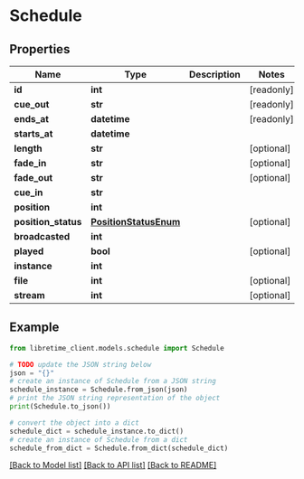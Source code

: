 # Schedule


## Properties

Name | Type | Description | Notes
------------ | ------------- | ------------- | -------------
**id** | **int** |  | [readonly] 
**cue_out** | **str** |  | [readonly] 
**ends_at** | **datetime** |  | [readonly] 
**starts_at** | **datetime** |  | 
**length** | **str** |  | [optional] 
**fade_in** | **str** |  | [optional] 
**fade_out** | **str** |  | [optional] 
**cue_in** | **str** |  | 
**position** | **int** |  | 
**position_status** | [**PositionStatusEnum**](PositionStatusEnum.md) |  | [optional] 
**broadcasted** | **int** |  | 
**played** | **bool** |  | [optional] 
**instance** | **int** |  | 
**file** | **int** |  | [optional] 
**stream** | **int** |  | [optional] 

## Example

```python
from libretime_client.models.schedule import Schedule

# TODO update the JSON string below
json = "{}"
# create an instance of Schedule from a JSON string
schedule_instance = Schedule.from_json(json)
# print the JSON string representation of the object
print(Schedule.to_json())

# convert the object into a dict
schedule_dict = schedule_instance.to_dict()
# create an instance of Schedule from a dict
schedule_from_dict = Schedule.from_dict(schedule_dict)
```
[[Back to Model list]](../README.md#documentation-for-models) [[Back to API list]](../README.md#documentation-for-api-endpoints) [[Back to README]](../README.md)


